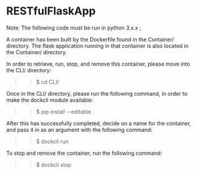 # RESTfulFlaskApp

Note: The following code must be run in python 3.x.x ;

A container has been built by the Dockerfile found in the Container/
directory. The flask application running in that container is also
located in the Container/ directory.

In order to retrieve, run, stop, and remove this container, please
move into the CLI/ directory:

>> $ cd CLI/


Once in the CLI/ directory, please run the following command, in order
to make the dockcli module available:

>> $ pip install --editable .


After this has successfully completed, decide on a name for the container,
and pass it in as an argument with the following command:

>> $ dockcli run <containername>


To stop and remove the container, run the following command:

>> $ dockcli stop <containername>







